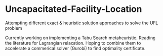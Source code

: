 # Uncapacitated-Facility-Location
Attempting different exact &amp; heuristic solution approaches to solve the UFL problem

Currently working on implementing a Tabu Search metaheuristic.
Reading the literature for Lagrangian relaxation.
Hoping to combine them to accelerate a commerical solver (Gurobi) to find optimality certificate.
